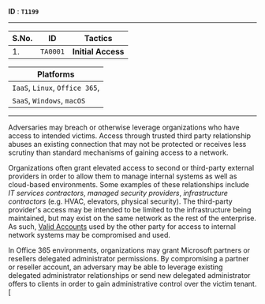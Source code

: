 
**ID** : **`T1199`**

---

| S.No. | ID | Tactics |
| --- | --- | --- |
| 1. | `TA0001` | **Initial Access** |

| Platforms |
| --- |
| `IaaS`, `Linux`, `Office 365`, |
|`SaaS`, `Windows`, `macOS` |

---

Adversaries may breach or otherwise leverage organizations who have access to intended victims. 
Access through trusted third party relationship abuses an existing connection that may not be protected or receives less scrutiny than standard mechanisms of gaining access to a network.

Organizations often grant elevated access to second or third-party external providers in order to allow them to manage internal systems as well as cloud-based environments. 
Some examples of these relationships include *IT services contractors*, *managed security providers*, *infrastructure contractors* (e.g. HVAC, elevators, physical security). The third-party provider's access may be intended to be limited to the infrastructure being maintained, but may exist on the same network as the rest of the enterprise. As such, [Valid Accounts](https://attack.mitre.org/techniques/T1078/) used by the other party for access to internal network systems may be compromised and used.

In Office 365 environments, organizations may grant Microsoft partners or resellers delegated administrator permissions. By compromising a partner or reseller account, an adversary may be able to leverage existing delegated administrator relationships or send new delegated administrator offers to clients in order to gain administrative control over the victim tenant.[